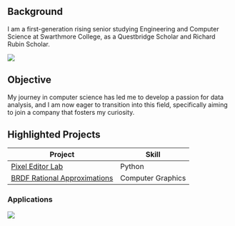 ## Background

I am a first-generation rising senior studying Engineering and Computer Science at Swarthmore College, as a Questbridge Scholar and Richard Rubin Scholar. 

<a href="https://www.linkedin.com/in/syed-almas-ali-5bb367188/"><img src="https://img.shields.io/badge/-LinkedIn-0072b1?&style=for-the-badge&logo=linkedin&logoColor=white" /></a>


## Objective

My journey in computer science has led me to develop a passion for data analysis, and I am now eager to transition into this field, specifically aiming to join a company that fosters my curiosity.

## Highlighted Projects

| Project                                         | Skill         |
|-----------------------------------------------|----------------------------|
| <a href="https://github.com/syedalmasali/Pixel-Editor">Pixel Editor Lab</a>| Python |
| <a href="https://github.com/syedalmasali/Pixel-Editor">BRDF Rational Approximations</a>| Computer Graphics |

### Applications

<div>
    <img src="https://img.shields.io/badge/-Wireshark-1679A7?&style=for-the-badge&logo=Wireshark&logoColor=white" />
</div>

